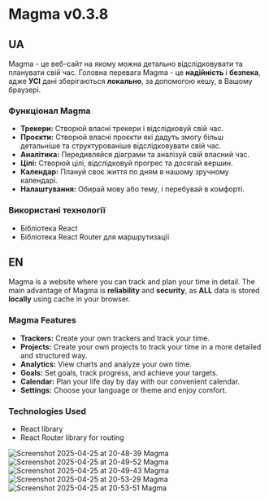 # Magma v0.3.8
## UA
Magma - це веб-сайт на якому можна детально відслідковувати та планувати свій час.
Головна перевага Magma - це **надійність** і **безпека**, адже **УСІ** дані зберігаються **локально**, за допомогою кешу, в Вашому браузері.

### Функціонал Magma
- **Трекери:** Створюй власні трекери і відслідковуй свій час.
- **Проєкти:** Створюй власні проєкти які дадуть змогу більш детальніше та структурованіше відслідковувати свій час.
- **Аналітика:** Передивляйся діаграми та аналізуй свій власний час.
- **Цілі:** Створюй цілі, відслідковуй прогрес та досягай вершин.
- **Календар:** Плануй своє життя по дням в нашому зручному календарі.
- **Налаштування:** Обирай мову або тему, і перебувай в комфорті.

### Використані технології
- Бібліотека React
- Бібліотека React Router для маршрутизації

## EN
Magma is a website where you can track and plan your time in detail.
The main advantage of Magma is **reliability** and **security**, as **ALL** data is stored **locally** using cache in your browser.

### Magma Features
- **Trackers:** Create your own trackers and track your time.
- **Projects:** Create your own projects to track your time in a more detailed and structured way.
- **Analytics:** View charts and analyze your own time.
- **Goals:** Set goals, track progress, and achieve your targets.
- **Calendar:** Plan your life day by day with our convenient calendar.
- **Settings:** Choose your language or theme and enjoy comfort.

### Technologies Used
- React library
- React Router library for routing

![Screenshot 2025-04-25 at 20-48-39 Magma](https://github.com/user-attachments/assets/2313a39c-10a5-4361-87cf-2e8546647455)
![Screenshot 2025-04-25 at 20-49-52 Magma](https://github.com/user-attachments/assets/6ca09c2b-c970-476d-aa0f-e9871e941b6c)
![Screenshot 2025-04-25 at 20-49-43 Magma](https://github.com/user-attachments/assets/0f333a29-166a-404f-9fe3-c017a58e9d98)
![Screenshot 2025-04-25 at 20-53-29 Magma](https://github.com/user-attachments/assets/03dcd7fa-12c6-4509-b72c-e6b595528f19)
![Screenshot 2025-04-25 at 20-53-51 Magma](https://github.com/user-attachments/assets/759e86bb-d89b-493a-a3d9-39865156f574)
